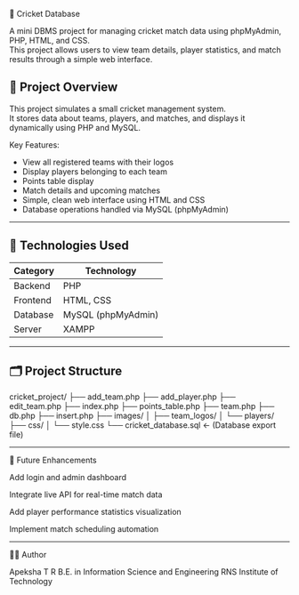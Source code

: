 🏏 Cricket Database

A mini DBMS project for managing cricket match data using phpMyAdmin, PHP, HTML, and CSS.  
This project allows users to view team details, player statistics, and match results through a simple web interface.

## 📘 Project Overview

This project simulates a small cricket management system.  
It stores data about teams, players, and matches, and displays it dynamically using PHP and MySQL.

Key Features:
- View all registered teams with their logos  
- Display players belonging to each team  
- Points table display  
- Match details and upcoming matches  
- Simple, clean web interface using HTML and CSS  
- Database operations handled via MySQL (phpMyAdmin)

---

## 🧩 Technologies Used

| Category | Technology |
|-----------|-------------|
| Backend   | PHP |
| Frontend  | HTML, CSS |
| Database  | MySQL (phpMyAdmin) |
| Server    | XAMPP |

---

## 🗂 Project Structure

cricket_project/ 
├── add_team.php 
├── add_player.php 
├── edit_team.php 
├── index.php 
├── points_table.php 
├── team.php 
├── db.php 
├── insert.php 
├── images/ 
│   ├── team_logos/
│   └── players/ 
├── css/ 
│   └── style.css 
└── cricket_database.sql   ← (Database export file)

---

🚀 Future Enhancements

Add login and admin dashboard

Integrate live API for real-time match data

Add player performance statistics visualization

Implement match scheduling automation



---

👩‍💻 Author

Apeksha T R
B.E. in Information Science and Engineering
RNS Institute of Technology
